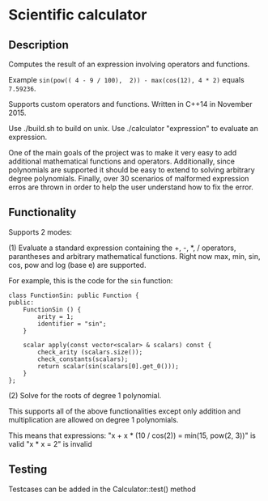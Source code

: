 # Scientific calculator

## Description

Computes the result of an expression involving operators and functions.  

Example `sin(pow(( 4 - 9 / 100),  2)) - max(cos(12), 4 * 2)` equals `7.59236`.

Supports custom operators and functions.
Written in C++14 in November 2015.

Use ./build.sh to build on unix.
Use ./calculator "expression" to evaluate an expression.

One of the main goals of the project was to make it very easy to add additional mathematical
functions and operators. Additionally, since polynomials are supported it should be easy to
extend to solving arbitrary degree polynomials.
Finally, over 30 scenarios of malformed expression erros are thrown in order to help the user
understand how to fix the error.

## Functionality

Supports 2 modes:

(1) Evaluate a standard expression containing the +, -, *, / operators, parantheses and arbitrary
mathematical functions.
Right now max, min, sin, cos, pow and log (base e) are supported.

For example, this is the code for the `sin` function:

```
class FunctionSin: public Function {
public:
    FunctionSin () {
        arity = 1;
        identifier = "sin";
    }

    scalar apply(const vector<scalar> & scalars) const {
        check_arity (scalars.size());
        check_constants(scalars);
        return scalar(sin(scalars[0].get_0()));
    }
};
```

(2) Solve for the roots of degree 1 polynomial.

This supports all of the above functionalities except only addition and multiplication are allowed
on degree 1 polynomials.

This means that expressions:
    "x + x * (10 / cos(2)) = min(15, pow(2, 3))" is valid
    "x * x = 2" is invalid

## Testing

Testcases can be added in the Calculator::test() method
